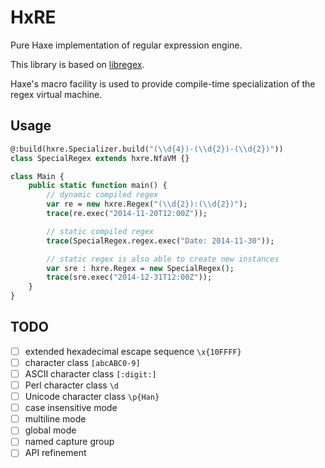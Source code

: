 # HxRE

Pure Haxe implementation of regular expression engine.

This library is based on [libregex](http://doc.rust-lang.org/regex/index.html).

Haxe's macro facility is used to provide compile-time specialization of the regex virtual machine.

## Usage

```hx
@:build(hxre.Specializer.build("(\\d{4})-(\\d{2})-(\\d{2})"))
class SpecialRegex extends hxre.NfaVM {}

class Main {
    public static function main() {
        // dynamic compiled regex
        var re = new hxre.Regex("(\\d{2}):(\\d{2})");
        trace(re.exec("2014-11-20T12:00Z"));

        // static compiled regex
        trace(SpecialRegex.regex.exec("Date: 2014-11-30"));

        // static regex is also able to create new instances
        var sre : hxre.Regex = new SpecialRegex();
        trace(sre.exec("2014-12-31T12:00Z"));
    }
}
```

## TODO

- [ ] extended hexadecimal escape sequence `\x{10FFFF}`
- [ ] character class `[abcABC0-9]`
- [ ] ASCII character class `[:digit:]`
- [ ] Perl character class `\d`
- [ ] Unicode character class `\p{Han}`
- [ ] case insensitive mode
- [ ] multiline mode
- [ ] global mode
- [ ] named capture group
- [ ] API refinement
